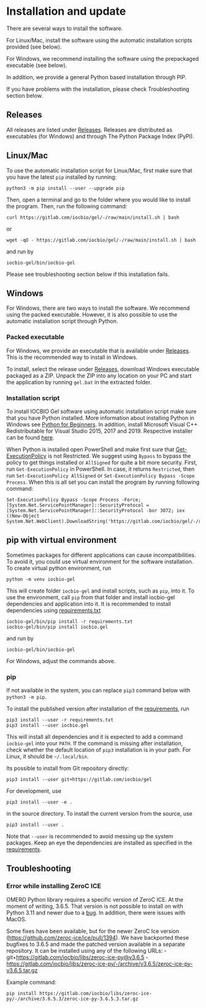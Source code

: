 # Installation and update

There are several ways to install the software.

For Linux/Mac, install the software using the automatic installation
scripts provided (see below).

For Windows, we recommend installing the software using the prepackaged executable (see below).

In addition, we provide a general Python based installation through PIP.

If you have problems with the installation, please check Troubleshooting section below.

## Releases

All releases are listed under
[Releases](https://gitlab.com/iocbio/gel/-/releases). Releases are
distributed as executables (for Windows) and through The Python Package
Index (PyPI).

## Linux/Mac

To use the automatic installation script for Linux/Mac, first make sure that you have the
latest `pip` installed by running:

```
python3 -m pip install --user --upgrade pip
```

Then, open a terminal and go to the folder where you would like to install the program.
Then, run the following command:

```
curl https://gitlab.com/iocbio/gel/-/raw/main/install.sh | bash
```

or

```
wget -qO - https://gitlab.com/iocbio/gel/-/raw/main/install.sh | bash
```
and run by
```
iocbio-gel/bin/iocbio-gel
```

Please see troubleshooting section below if this installation fails.


## Windows

For Windows, there are two ways to install the software. We recommend using the packed executable. However, it is also possible to use the automatic installation script through Python.

### Packed executable

For Windows, we provide an executable that is available under
[Releases](https://gitlab.com/iocbio/gel/-/releases). This is the
recommended way to install in Windows.

To install, select the release under
[Releases](https://gitlab.com/iocbio/gel/-/releases), download Windows
executable packaged as a ZIP. Unpack the ZIP into any location on your PC and
start the application by running `gel.bat` in the extracted folder.

### Installation script

To install IOCBIO Gel software using automatic installation script
make sure that you have Python installed. More information about
installing Python in Windows see [Python for
Beginners](https://docs.microsoft.com/en-us/windows/python/beginners).
In addition, install Microsoft Visual C++ Redistributable for Visual
Studio 2015, 2017 and 2019. Respective installer can be found
[here](https://docs.microsoft.com/en-US/cpp/windows/latest-supported-vc-redist?view=msvc-160).

When Python is installed open PowerShell and make first sure that
[Get-ExecutionPolicy](https://go.microsoft.com/fwlink/?LinkID=135170)
is not Restricted. We suggest using `Bypass` to bypass the policy to
get things installed or `AllSigned` for quite a bit more
security. First, run `Get-ExecutionPolicy` in PowerShell. In case, it
returns `Restricted`, then run `Set-ExecutionPolicy AllSigned` or
`Set-ExecutionPolicy Bypass -Scope Process`.  When this is all set you
can install the program by running following command:

```
Set-ExecutionPolicy Bypass -Scope Process -Force; [System.Net.ServicePointManager]::SecurityProtocol = [System.Net.ServicePointManager]::SecurityProtocol -bor 3072; iex ((New-Object System.Net.WebClient).DownloadString('https://gitlab.com/iocbio/gel/-/raw/main/install.ps1'))
```


## pip with virtual environment

Sometimes packages for different applications can cause
incompatibilities. To avoid it, you could use virtual environment for
the software installation. To create virtual python environment, run

```
python -m venv iocbio-gel
```

This will create folder `iocbio-gel` and install scripts, such as
`pip`, into it. To use the environment, call `pip` from that folder
and install iocbio-gel dependencies and application into it. It is
recommended to install dependencies using
[requirements.txt](https://gitlab.com/iocbio/gel/-/raw/main/requirements.txt)

```
iocbio-gel/bin/pip install -r requirements.txt
iocbio-gel/bin/pip install iocbio.gel
```
and run by
```
iocbio-gel/bin/iocbio-gel
```

For Windows, adjust the commands above.

### pip

If not available in the system, you can replace `pip3` command
below with `python3 -m pip`.

To install the published version after installation of the
[requirements](https://gitlab.com/iocbio/gel/-/raw/main/requirements.txt),
run

```
pip3 install --user -r requirements.txt
pip3 install --user iocbio.gel
```
This will install all dependencies and it is expected to add a command `iocbio-gel` into your `PATH`.
If the command is missing after installation, check whether the default location
of `pip3` installation is in your path. For Linux, it should be `~/.local/bin`.

Its possible to install from Git repository directly:
```
pip3 install --user git+https://gitlab.com/iocbio/gel
```

For development, use

```
pip3 install --user -e .
```

in the source directory. To install the current version from the source, use

```
pip3 install --user .
```

Note that `--user` is recommended to avoid messing up the system
packages. Keep an eye the dependencies are installed as specified in
the
[requirements](https://gitlab.com/iocbio/gel/-/raw/main/requirements.txt).

## Troubleshooting

### Error while installing ZeroC ICE

OMERO Python library requires a specific version of ZeroC ICE. At the moment of writing,
3.6.5. That version is not possible to install on with Python 3.11 and newer due
to a [bug](https://github.com/ome/omero-py/issues/360). In addition, there were issues with MacOS.

Some fixes have been available, but for the newer ZeroC Ice version
(https://github.com/zeroc-ice/ice/pull/1394).  We have backported
these bugfixes to 3.6.5 and made the patched version available in a
separate repository. It can be installed using any of the following
URLs: - git+https://gitlab.com/iocbio/libs/zeroc-ice-py@v3.6.5 -
https://gitlab.com/iocbio/libs/zeroc-ice-py/-/archive/v3.6.5/zeroc-ice-py-v3.6.5.tar.gz

Example command:
```
pip install https://gitlab.com/iocbio/libs/zeroc-ice-py/-/archive/3.6.5.3/zeroc-ice-py-3.6.5.3.tar.gz
```

